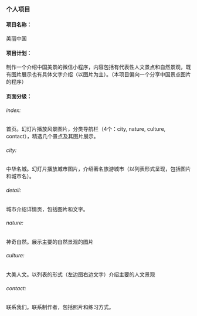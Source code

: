 ### 个人项目

#### 项目名称： 

美丽中国

#### 项目计划：

制作一个介绍中国美景的微信小程序，内容包括有代表性人文景点和自然景观，既有图片展示也有具体文字介绍（以图片为主）。（本项目偏向一个分享中国景点图片的程序）

#### 页面分级：

<h6>index:</h6>
    首页。幻灯片播放风景图片，分类导航栏（4个：city, nature, culture, contact），精选几个景点及其图片展示。

<h6>city:</h6>
    中华名城。幻灯片播放城市图片，介绍著名旅游城市（以列表形式呈现，包括图片和城市名）。

<h6>detail:</h6>
    城市介绍详情页，包括图片和文字。

<h6>
    nature:</h6>
神奇自然。展示主要的自然景观的图片

<h6>
    culture:</h6>
    大美人文。以列表的形式（左边图右边文字）介绍主要的人文景观

<h6>
    contact:</h6>
    联系我们。联系制作者，包括照片和练习方式。



